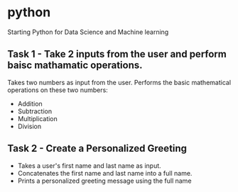 # python
Starting Python for Data Science and Machine learning


## Task 1 - Take 2 inputs from the user and perform baisc mathamatic operations.
Takes two numbers as input from the user.
Performs the basic mathematical operations on these two numbers:
- Addition
- Subtraction
- Multiplication
- Division

## Task 2 - Create a Personalized Greeting
- Takes a user's first name and last name as input.
- Concatenates the first name and last name into a full name.
- Prints a personalized greeting message using the full name